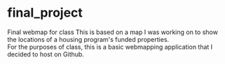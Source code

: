 # final_project
Final webmap for class
This is based on a map I was working on to show the locations of a housing program's funded properties.  
For the purposes of class, this is a basic webmapping application that I decided to host on Github.
